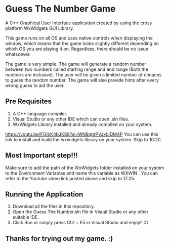 # Guess The Number Game
A C++ Graphical User Interface application created by using the cross platform WxWidgets GUI Library. 

This game runs on all OS and uses native controls when displaying the window, which means that the game looks slightly different depending on which OS you are playing it on. Regardless, there should be no issue whatsoever.

The game is very simple. The game will generate a random number between two numbers called starting range and end range (Both the numbers are inclusive). The user will be given a limited number of chnaces to guess the random number. The game will also provide hints after every wrong guess to aid the user.


## Pre Requisites
1. A C++ language compiler.
2. Visual Studio or any other IDE which can open .sln files.
3. WxWidgets Library installed and already compiled on your system.

https://youtu.be/FOIbK4bJKS8?si=WN9qbtPVJxfJDM4P
You can use this link to install and build the wxwidgets library on your system. Skip to 10:20.

## Most Important step!!!
Make sure to add the path of the WxWidgets folder installed on your system to the Environment Variables and name this variable as WXWIN  .
You can refer to the Youtube video link posted above and skip to 17:25.


## Running the Application
1. Download all the files in this repository.
2. Open the Guess The Number.sln file in Visual Studio or any other suitable IDE.  
3. Click Run or simply press Ctrl + F5 in Visual Studio and enjoy!! :D


## Thanks for trying out my game. :)
